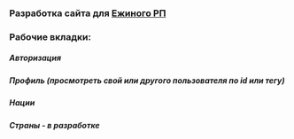 ### Разработка сайта для [Ежиного РП](https://vk.com/hedgehogs_army)



### Рабочие вкладки:
##### Авторизация
##### Профиль (просмотреть свой или другого пользователя по id или тегу)
##### Нации
##### Страны - в разработке
